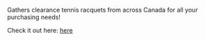 Gathers clearance tennis racquets from across Canada for all your purchasing needs!

Check it out here: [here](https://racquetfinder.vercel.app/)


